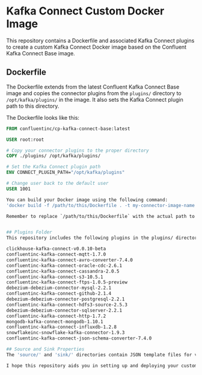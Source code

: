 # Kafka Connect Custom Docker Image

This repository contains a Dockerfile and associated Kafka Connect plugins to create a custom Kafka Connect Docker image based on the Confluent Kafka Connect Base image.

## Dockerfile

The Dockerfile extends from the latest Confluent Kafka Connect Base image and copies the connector plugins from the `plugins/` directory to `/opt/kafka/plugins/` in the image. It also sets the Kafka Connect plugin path to this directory. 

The Dockerfile looks like this:

```Dockerfile
FROM confluentinc/cp-kafka-connect-base:latest

USER root:root

# Copy your connector plugins to the proper directory
COPY ./plugins/ /opt/kafka/plugins/

# Set the Kafka Connect plugin path
ENV CONNECT_PLUGIN_PATH="/opt/kafka/plugins"

# Change user back to the default user
USER 1001

You can build your Docker image using the following command:
'docker build -f /path/to/this/Dockerfile . -t my-connector-image-name'

Remember to replace `/path/to/this/Dockerfile` with the actual path to the Dockerfile.```


## Plugins Folder
This repository includes the following plugins in the plugins/ directory:

clickhouse-kafka-connect-v0.0.10-beta
confluentinc-kafka-connect-mqtt-1.7.0
confluentinc-kafka-connect-avro-converter-7.4.0
confluentinc-kafka-connect-oracle-cdc-2.6.1
confluentinc-kafka-connect-cassandra-2.0.5
confluentinc-kafka-connect-s3-10.5.1
confluentinc-kafka-connect-ftps-1.0.5-preview
debezium-debezium-connector-mysql-2.2.1
confluentinc-kafka-connect-github-2.1.4
debezium-debezium-connector-postgresql-2.2.1
confluentinc-kafka-connect-hdfs3-source-2.5.3
debezium-debezium-connector-sqlserver-2.2.1
confluentinc-kafka-connect-http-1.7.2
mongodb-kafka-connect-mongodb-1.10.1
confluentinc-kafka-connect-influxdb-1.2.8
snowflakeinc-snowflake-kafka-connector-1.9.3
confluentinc-kafka-connect-json-schema-converter-7.4.0

## Source and Sink Properties
The 'source/' and 'sink/' directories contain JSON template files for various source and sink properties. You can use these templates to configure your Kafka Connect sources and sinks.

I hope this repository aids you in setting up and deploying your custom Kafka Connect Docker image. If you have any questions or issues, feel free to raise an issue on this repository.

